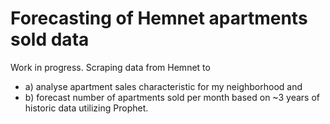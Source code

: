 # Forecasting of Hemnet apartments sold data

Work in progress. Scraping data from Hemnet to 
- a) analyse apartment sales characteristic for my neighborhood and 
- b) forecast number of apartments sold per month based on ~3 years of historic data utilizing Prophet.
